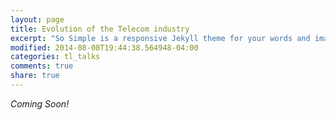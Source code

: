 ```yaml
---
layout: page
title: Evolution of the Telecom industry
excerpt: "So Simple is a responsive Jekyll theme for your words and images."
modified: 2014-08-08T19:44:38.564948-04:00
categories: tl_talks
comments: true
share: true
---
```


_Coming Soon!_
